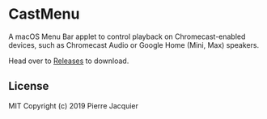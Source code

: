 # CastMenu
A macOS Menu Bar applet to control playback on Chromecast-enabled devices, such as Chromecast Audio or Google Home (Mini, Max) speakers.

Head over to [Releases](https://github.com/pierremtb/CastMenu/releases) to download.

## License
MIT
Copyright (c) 2019 Pierre Jacquier
